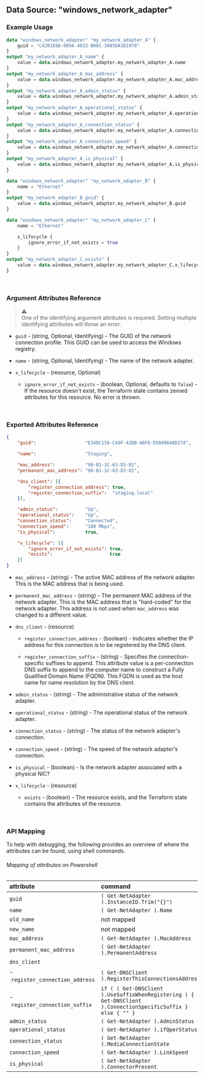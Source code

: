 ## Data Source: "windows_network_adapter"

### Example Usage

```terraform
data "windows_network_adapter" "my_network_adapter_A" {
    guid = "C42B1E6D-0856-4932-B06C-3085DA1B1978"
}
output "my_network_adapter_A_name" {
    value = data.windows_network_adapter.my_network_adapter_A.name
}
output "my_network_adapter_A_mac_address" {
    value = data.windows_network_adapter.my_network_adapter_A.mac_address
}
output "my_network_adapter_A_admin_status" {
    value = data.windows_network_adapter.my_network_adapter_A.admin_status
}
output "my_network_adapter_A_operational_status" {
    value = data.windows_network_adapter.my_network_adapter_A.operational_status
}
output "my_network_adapter_A_connection_status" {
    value = data.windows_network_adapter.my_network_adapter_A.connection_status
}
output "my_network_adapter_A_connection_speed" {
    value = data.windows_network_adapter.my_network_adapter_A.connection_speed
}
output "my_network_adapter_A_is_physical" {
    value = data.windows_network_adapter.my_network_adapter_A.is_physical
}
```

```terraform
data "windows_network_adapter" "my_network_adapter_B" {
    name = "Ethernet"
}
output "my_network_adapter_B_guid" {
    value = data.windows_network_adapter.my_network_adapter_B.guid
}
```

```terraform
data "windows_network_adapter" "my_network_adapter_C" {
    name = "Ethernet"

    x_lifecycle {
        ignore_error_if_not_exists = true
    }
}
output "my_network_adapter_C_exists" {
    value = data.windows_network_adapter.my_network_adapter_C.x_lifecycle[0].exists
}
```

<br/>

### Argument Attributes Reference

> :warning:  
> One of the identifying argument attributes is required.  Setting multiple identifying attributes will throw an error. 

- `guid` - (string, Optional, Identifying) -  The GUID of the network connection profile.  This GUID can be used to access the Windows registry.
 
- `name` - (string, Optional, Identifying) -  The name of the network adapter.

- `x_lifecycle` - (resource, Optional)

  - `ignore_error_if_not_exists` - (boolean, Optional, defaults to `false`) -  If the resource doesn't exist, the Terraform state contains zeroed attributes for this resource.  No error is thrown.

<br/>

### Exported Attributes Reference

```json
{
    "guid":                  "E34DC156-C49F-42DB-A6F6-D5609648D274",

    "name":                  "Staging",

    "mac_address":           "90-B1-1C-63-D3-82",
    "permanent_mac_address": "90-B1-1C-63-D3-82",

    "dns_client": [{
        "register_connection_address": true,
        "register_connection_suffix":  "staging.local"
    }],

    "admin_status":          "Up",
    "operational_status":    "Up",
    "connection_status":     "Connected",
    "connection_speed":      "100 Mbps",
    "is_physical":           true,

    "x_lifecycle": [{
        "ignore_error_if_not_exists": true,
        "exists":                     true
    }]      
}
```

- `mac_address` - (string) -  The active MAC address of the network adapter.  This is the MAC address that is being used.
  
- `permanent_mac_address` - (string) -  The permanent MAC address of the network adapter.  This is the MAC address that is "hard-coded" for the network adapter.  This address is not used when `mac_address` was changed to a different value.

- `dns_client` - (resource)

  - `register_connection_address` - (boolean) -  Indicates whether the IP address for this connection is to be registered by the DNS client.

  - `register_connection_suffix` - (string) -  Specifies the connection-specific suffixes to append. This attribute value is a per-connection DNS suffix to append to the computer name to construct a Fully Qualified Domain Name (FQDN). This FQDN is used as the host name for name resolution by the DNS client.  

- `admin_status` - (string) -  The administrative status of the network adapter.

- `operational_status` - (string) -  The operational status of the network adapter.  

- `connection_status` - (string) -  The status of the network adapter's connection.  

- `connection_speed` - (string) -  The speed of the network adapter's connection.

- `is_physical` - (boolean) -  Is the network adapter associated with a physical NIC?

- `x_lifecycle` - (resource)

  - `exists` - (boolean) -  The resource exists, and the Terraform state contains the attributes of the resource.

<br/>

### API Mapping

To help with debugging, the following provides an overview of where the attributes can be found, using shell commands.

###### Mapping of attributes on Powershell

attribute                             | command
:-------------------------------------|:------------
`guid`                                | `( Get-NetAdapter ).InstanceID.Trim("{}")`
`name`                                | `( Get-NetAdapter ).Name`
`old_name`                            | not mapped
`new_name`                            | not mapped
`mac_address`                         | `( Get-NetAdapter ).MacAddress`
`permanent_mac_address`               | `( Get-NetAdapter ).PermanentAddress`
`dns_client`                          | &nbsp;
 -&nbsp;`register_connection_address` | `( Get-DNSClient ).RegisterThisConnectionsAddress`
 -&nbsp;`register_connection_suffix`  | `if ( ( Get-DNSClient ).UseSuffixWhenRegistering ) { ( Get-DNSClient ).ConnectionSpecificSuffix } else { "" }`
`admin_status`                        | `( Get-NetAdapter ).AdminStatus`
`operational_status`                  | `( Get-NetAdapter ).ifOperStatus`
`connection_status`                   | `( Get-NetAdapter ).MediaConnectionState`
`connection_speed`                    | `( Get-NetAdapter ).LinkSpeed`
`is_physical`                         | `( Get-NetAdapter ).ConnectorPresent`

<br/>

